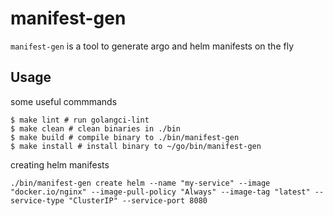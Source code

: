 # manifest-gen

`manifest-gen` is a tool to generate argo and helm manifests on the fly


## Usage

some useful commmands
```shell
$ make lint # run golangci-lint
$ make clean # clean binaries in ./bin
$ make build # compile binary to ./bin/manifest-gen
$ make install # install binary to ~/go/bin/manifest-gen
```

creating helm manifests
```shell
./bin/manifest-gen create helm --name "my-service" --image "docker.io/nginx" --image-pull-policy "Always" --image-tag "latest" --service-type "ClusterIP" --service-port 8080
```

